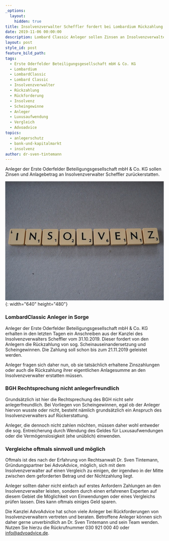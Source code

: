 ```yaml
---
_options:
  layout:
    hidden: true
title: Insolvenzverwalter Scheffler fordert bei Lombardium Rückzahlung durch Anleger
date: 2019-11-06 00:00:00
description: Lombard Classic Anleger sollen Zinsen an Insolvenzverwalter zurückzahlen
layout: post
style_id: post
feature_bild_path:
tags:
  - Erste Oderfelder Beteiligungsgesellschaft mbH & Co. KG
  - Lombardium
  - LombardClassic
  - Lombard Classic
  - Insolvenzverwalter
  - Rückzahlung
  - Rückforderung
  - Insolvenz
  - Scheingewinne
  - Anleger
  - Luxusaufwendung
  - Vergleich
  - Advoadvice
topics:
  - anlegerschutz
  - bank-und-kapitalmarkt
  - insolvenz
author: dr-sven-tintemann
---
```


Anleger der Erste Oderfelder Beteiligungsgesellschaft mbH & Co. KG sollen Zinsen und Anlagebetrag an Insolvenzverwalter Scheffler zur&uuml;ckerstatten.&nbsp;

![](/uploads/bankruptcy-2774830-6401.jpg){: width="640" height="480"}

### LombardClassic Anleger in Sorge

Anleger der Erste Oderfelder Beteiligungsgesellschaft mbH & Co. KG erhalten in den letzten Tagen ein Anschreiben aus der Kanzlei des Insolvenzverwalters Scheffler vom 31.10.2019. Dieser fordert von den Anlegern die R&uuml;ckzahlung von sog. Scheinauseinandersetzung und Scheingewinnen. Die Zahlung soll schon bis zum 21.11.2019 geleistet werden.&nbsp;

Anleger fragen sich daher nun, ob sie tats&auml;chlich erhaltene Zinszahlungen oder auch die R&uuml;ckzahlung ihrer eigentlichen Anlagesumme an den Insolvenzverwalter erstatten m&uuml;ssen.&nbsp;

### BGH Rechtsprechung nicht anlegerfreundlich

Grunds&auml;tzlich ist hier die Rechtsprechung des BGH nicht sehr anlegerfreundlich. Bei Vorliegen von Scheingewinnen, egal ob der Anleger hiervon wusste oder nicht, besteht n&auml;mlich grunds&auml;tzlich ein Anspruch des Insolvenzverwalters auf R&uuml;ckerstattung.&nbsp;

Anleger, die dennoch nicht zahlen möchten, m&uuml;ssen daher wohl entweder die sog. Entreicherung durch Wendung des Geldes f&uuml;r Luxusaufwendungen oder die Vermögenslosigkeit (ehe un&uuml;blich) einwenden.&nbsp;

### Vergleiche oftmals sinnvoll und möglich

Oftmals ist des nach der Erfahrung von Rechtsanwalt Dr. Sven Tintemann, Gr&uuml;ndungspartner bei AdvoAdvice, möglich, sich mit dem Insolvenzverwalter auf einen Vergleich zu einigen, der irgendwo in der Mitte zwischen dem geforderten Betrag und der Nichtzahlung liegt.&nbsp;

Anleger sollten daher nicht einfach auf erstes Anfordern Zahlungen an den Insolvenzverwalter leisten, sondern durch einen erfahrenen Experten auf diesem Gebiet die Möglichkeit von Einwendungen oder eines Vergleichs pr&uuml;fen lassen. Dies kann oftmals einiges Geld sparen.&nbsp;

Die Kanzlei AdvoAdvice hat schon viele Anleger bei R&uuml;ckforderungen von Insolvenzverwaltern vertreten und beraten. Betroffene Anleger können sich daher gerne unverbindlich an Dr. Sven Tintemann und sein Team wenden. Nutzen Sie hierzu die R&uuml;ckrufnummer 030 921 000 40 oder info@advoadvice.de.&nbsp;

&nbsp;

&nbsp;